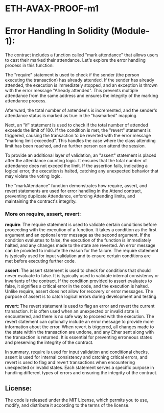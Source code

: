 # ETH-AVAX-PROOF-m1
# Error Handling In Solidity (Module-1):
The contract includes a function called "mark attendance" that allows users to cast their marked their attendance. Let's explore the error handling process in this function:

The "require" statement is used to check if the sender (the person executing the transaction) has already attended. If the sender has already attended, the execution is immediately stopped, and an exception is thrown with the error message "Already attended". This prevents multiple attendance from the same address and ensures the integrity of the marking attendance process.

Afterward, the total number of antendee's is incremented, and the sender's attendance status is marked as true in the "hasmarked" mapping.

Next, an "if" statement is used to check if the total number of attended exceeds the limit of 100. If the condition is met, the "revert" statement is triggered, causing the transaction to be reverted with the error message "marking limit exceeded". This handles the case where the class attending limit has been reached, and no further person can attend the session.

To provide an additional layer of validation, an "assert" statement is placed after the attendance counting logic. It ensures that the total number of attendance does not exceed the limit. If the assertion fails, indicating a logical error, the execution is halted, catching any unexpected behavior that may violate the voting logic.

The "markAtendance" function demonstrates how require, assert, and revert statements are used for error handling in the Attend contract, preventing duplicate Attendance, enforcing Attending limits, and maintaining the contract's integrity.

### More on require, assert, revert:

**require**: The require statement is used to validate certain conditions before proceeding with the execution of a function. It takes a condition as the first argument and an optional error message as the second argument. If the condition evaluates to false, the execution of the function is immediately halted, and any changes made to the state are reverted. An error message can be provided to indicate the reason for the failure. The require statement is typically used for input validation and to ensure certain conditions are met before executing further code.

**assert**: The assert statement is used to check for conditions that should never evaluate to false. It is typically used to validate internal consistency or invariants of the contract. If the condition provided to assert evaluates to false, it signifies a critical error in the code, and the execution is halted. Unlike require, assert does not allow for recovery or error messages. The purpose of assert is to catch logical errors during development and testing.

**revert**: The revert statement is used to flag an error and revert the current transaction. It is often used when an unexpected or invalid state is encountered, and there is no safe way to proceed with the execution. The revert statement can optionally include an error message to provide more information about the error. When revert is triggered, all changes made to the state within the transaction are undone, and any Ether sent along with the transaction is returned. It is essential for preventing erroneous states and preserving the integrity of the contract.

In summary, require is used for input validation and conditional checks, assert is used for internal consistency and catching critical errors, and revert is used to flag and revert transactions when encountering unexpected or invalid states. Each statement serves a specific purpose in handling different types of errors and ensuring the integrity of the contract.



## License:
The code is released under the MIT License, which permits you to use, modify, and distribute it according to the terms of the license.
